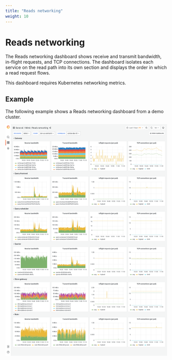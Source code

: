 ```yaml
---
title: "Reads networking"
weight: 10
---
```


# Reads networking

The Reads networking dashboard shows receive and transmit bandwidth, in-flight requests, and TCP connections.
The dashboard isolates each service on the read path into its own section and displays the order in which a read request flows.

This dashboard requires Kubernetes networking metrics.

## Example

The following example shows a Reads networking dashboard from a demo cluster.

![Grafana Mimir reads networking dashboard](../../../images/dashboards/mimir-reads-networking.png)
